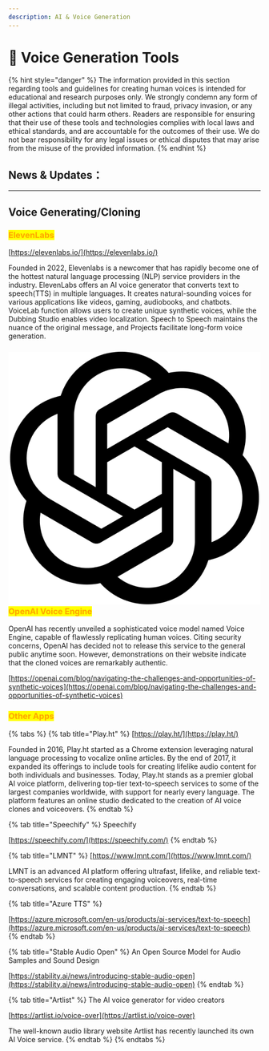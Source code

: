 ```yaml
---
description: AI & Voice Generation
---
```


# 🎤 Voice Generation Tools

{% hint style="danger" %}
The information provided in this section regarding tools and guidelines for creating human voices is intended for educational and research purposes only. We strongly condemn any form of illegal activities, including but not limited to fraud, privacy invasion, or any other actions that could harm others. Readers are responsible for ensuring that their use of these tools and technologies complies with local laws and ethical standards, and are accountable for the outcomes of their use. We do not bear responsibility for any legal issues or ethical disputes that may arise from the misuse of the provided information.
{% endhint %}

## News & Updates：



***

## Voice Generating/Cloning&#x20;

### <mark style="color:orange;">ElevenLabs</mark>

[https://elevenlabs.io/](https://elevenlabs.io/)

Founded in 2022, Elevenlabs is a newcomer that has rapidly become one of the hottest natural language processing (NLP) service providers in the industry. ElevenLabs offers an AI voice generator that converts text to speech(TTS) in multiple languages. It creates natural-sounding voices for various applications like videos, gaming, audiobooks, and chatbots. VoiceLab function allows users to create unique synthetic voices, while the Dubbing Studio enables video localization. Speech to Speech maintains the nuance of the original message, and Projects facilitate long-form voice generation.&#x20;



### <img src="../../.gitbook/assets/openai-logomark.png" alt="" data-size="line"><mark style="color:orange;">OpenAI Voice Engine</mark>

OpenAI has recently unveiled a sophisticated voice model named Voice Engine, capable of flawlessly replicating human voices. Citing security concerns, OpenAI has decided not to release this service to the general public anytime soon. However, demonstrations on their website indicate that the cloned voices are remarkably authentic.

[https://openai.com/blog/navigating-the-challenges-and-opportunities-of-synthetic-voices](https://openai.com/blog/navigating-the-challenges-and-opportunities-of-synthetic-voices)



### <mark style="color:orange;">Other Apps</mark>

{% tabs %}
{% tab title="Play.ht" %}
[https://play.ht/](https://play.ht/)

Founded in 2016, Play.ht started as a Chrome extension leveraging natural language processing to vocalize online articles. By the end of 2017, it expanded its offerings to include tools for creating lifelike audio content for both individuals and businesses. Today, Play.ht stands as a premier global AI voice platform, delivering top-tier text-to-speech services to some of the largest companies worldwide, with support for nearly every language. The platform features an online studio dedicated to the creation of AI voice clones and voiceovers.
{% endtab %}

{% tab title="Speechify" %}
Speechify

[https://speechify.com/](https://speechify.com/)
{% endtab %}

{% tab title="LMNT" %}
[https://www.lmnt.com/](https://www.lmnt.com/)

LMNT is an advanced AI platform offering ultrafast, lifelike, and reliable text-to-speech services for creating engaging voiceovers, real-time conversations, and scalable content production.
{% endtab %}

{% tab title="Azure TTS" %}


[https://azure.microsoft.com/en-us/products/ai-services/text-to-speech](https://azure.microsoft.com/en-us/products/ai-services/text-to-speech)
{% endtab %}

{% tab title="Stable Audio Open" %}
An Open Source Model for Audio Samples and Sound Design

[https://stability.ai/news/introducing-stable-audio-open](https://stability.ai/news/introducing-stable-audio-open)
{% endtab %}

{% tab title="Artlist" %}
The AI voice generator for video creators

[https://artlist.io/voice-over](https://artlist.io/voice-over)

The well-known audio library website Artlist has recently launched its own AI Voice service.
{% endtab %}
{% endtabs %}



